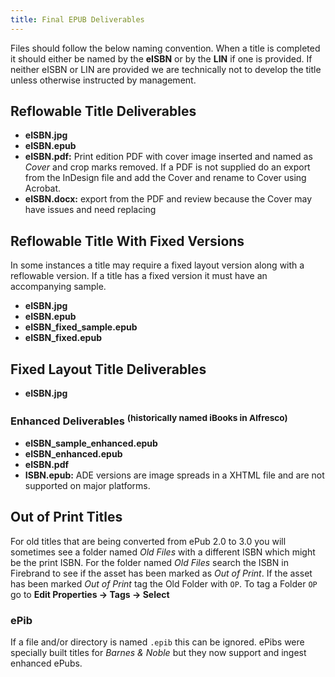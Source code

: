 ```yaml
---
title: Final EPUB Deliverables
---
```

Files should follow the below naming convention.
When a title is completed it should either be named by the **eISBN** or by the **LIN** if one is provided.
If neither eISBN or LIN are provided we are technically not to develop the title unless otherwise instructed by management.

## Reflowable Title Deliverables
- **eISBN.jpg**
- **eISBN.epub**
- **eISBN.pdf:** Print edition PDF with cover image inserted and named as _Cover_ and crop marks removed. If a PDF is not supplied do an export from the InDesign file and add the Cover and rename to Cover using Acrobat.
- **eISBN.docx:** export from the PDF and review because the Cover may have issues and need replacing

## Reflowable Title With Fixed Versions
In some instances a title may require a fixed layout version along with a reflowable version. If a title has a fixed version it must have an accompanying sample.
- **eISBN.jpg**
- **eISBN.epub**
- **eISBN_fixed_sample.epub**
- **eISBN_fixed.epub**

## Fixed Layout Title Deliverables
- **eISBN.jpg**

### Enhanced Deliverables <sup>(historically named iBooks in Alfresco)</sup>
- **eISBN_sample_enhanced.epub**
- **eISBN_enhanced.epub**
- **eISBN.pdf**
- **ISBN.epub:** ADE versions are image spreads in a XHTML file and are not supported on major platforms.

## Out of Print Titles
For old titles that are being converted from ePub 2.0 to 3.0 you will sometimes see a folder named _Old Files_ with a different ISBN which might be the print ISBN. For the folder named _Old Files_ search the ISBN in Firebrand to see if the asset has been marked as _Out of Print_. If the asset has been marked _Out of Print_ tag the Old Folder with `OP`. To tag a Folder `OP` go to **Edit Properties -> Tags -> Select**

### ePib
If a file and/or directory is named `.epib` this can be ignored. ePibs were specially built titles for _Barnes & Noble_ but they now support and ingest enhanced ePubs.
